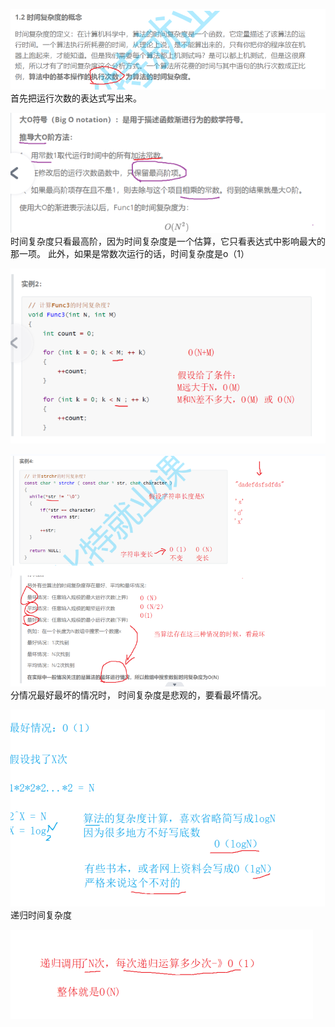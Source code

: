     
![](attachments/时间复杂度计算_image_0.png)
 首先把运行次数的表达式写出来。
  


  
![](attachments/时间复杂度计算_image_1.png)
时间复杂度只看最高阶，因为时间复杂度是一个估算，它只看表达式中影响最大的那一项。
此外，如果是常数次运行的话，时间复杂度是o（1）



![](attachments/时间复杂度计算_image_2.png)


![](attachments/时间复杂度计算_image_3.png)
分情况最好最坏的情况时，  时间复杂度是悲观的，要看最坏情况。


![](attachments/时间复杂度计算_image_4.png)
递归时间复杂度

![](attachments/时间复杂度计算_image_5.png)
